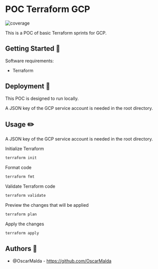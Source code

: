 # POC Terraform GCP
![coverage](https://img.shields.io/badge/Developed%20by-Oscar-orange)

This is a POC of basic Terraform sprints for GCP.

## Getting Started 📖

Software requirements:

* Terraform

## Deployment 🚀

This POC is designed to run locally.

A JSON key of the GCP service account is needed in the root directory.

## Usage ✏️

A JSON key of the GCP service account is needed in the root directory.

Initialize Terraform

```sh
terraform init
```

Format code

```sh
terraform fmt
```

Validate Terraform code

```sh
terraform validate
```

Preview the changes that will be applied

```sh
terraform plan
```

Apply the changes

```sh
terraform apply
```

## Authors 🐒

* @OscarMalda - https://github.com/OscarMalda
